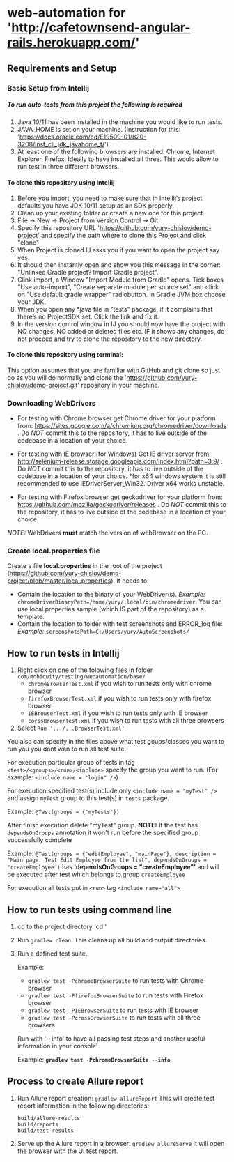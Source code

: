 # web-automation for 'http://cafetownsend-angular-rails.herokuapp.com/'

## Requirements and Setup

### Basic Setup from Intellij

##### To run auto-tests from this project the following is required
1. Java 10/11 has been installed in the machine you would like to run tests.
2. JAVA_HOME is set on your machine. (Instruction for this: 'https://docs.oracle.com/cd/E19509-01/820-3208/inst_cli_jdk_javahome_t/')
3. At least one of the following browsers are installed: Chrome, Internet Explorer, Firefox. Ideally to have installed all three. This would allow to run test in three different browsers.

#### To clone this repository using Intellij
1. Before you import, you need to make sure that in Intellij’s project defaults you have JDK 10/11 setup as an SDK properly.
2. Clean up your existing folder or create a new one for this project.
3. File -> New -> Project from Version Control -> Git
4. Specify this repository URL 'https://github.com/yury-chislov/demo-project' and specify the path where to clone this Project and click "clone"
4. When Project is cloned IJ asks you if you want to open the project say yes.
5. It should then instantly open and show you this message in the corner: "Unlinked Gradle project? Import Gradle project".
6. Clink import, a Window "Import Module from Gradle" opens. Tick boxes "Use auto-import", "Create separate module per source set" and click on "Use default gradle wrapper" radiobutton. In Gradle JVM box choose your JDK.
7. When you open any *java file in "tests" package, if it complains that there’s no ProjectSDK set. Click the link and fix it.
8. In the version control window in IJ you should now have the project with NO changes, NO added or deleted files etc. IF it shows any changes, do not proceed and try to clone the repository to the new directory.

#### To clone this repository using terminal:
This option assumes that you are familiar with GitHub and git clone so just do as you will do normally and clone the 'https://github.com/yury-chislov/demo-project.git' repository in your machine.

### Downloading WebDrivers

- For testing with Chrome browser get Chrome driver for your platform from: https://sites.google.com/a/chromium.org/chromedriver/downloads . Do *NOT* commit this to the repository, it has to live outside of the codebase in a location of your choice.

- For testing with IE browser (for Windows) Get IE driver server from: http://selenium-release.storage.googleapis.com/index.html?path=3.9/ . Do *NOT* commit this to the repository, it has to live outside of the codebase in a location of your choice.
*for x64 windows system it is still recommended to use IEDriverServer_Win32. Driver x64 works unstable.

- For testing with Firefox browser get geckodriver for your platform from: https://github.com/mozilla/geckodriver/releases . Do *NOT* commit this to the repository, it has to live outside of the codebase in a location of your choice.

*NOTE:* WebDrivers **must** match the version of webBrowser on the PC.

### Create local.properties file

Create a file **local.properties** in the root of the project (https://github.com/yury-chislov/demo-project/blob/master/local.properties). It needs to:
- Contain the location to the binary of your WebDriver(s). 
_Example:_ `chromeDriverBinaryPath=/home/yury/.local/bin/chromedriver`. You can use local.properties.sample (which IS part of the repository) as a template.
- Contain the location to folder with test screenshots and ERROR_log file:
_Example:_ `screenshotsPath=C:/Users/yury/AutoScreenshots/`

## How to run tests in Intellij

1. Right click on one of the folowing files in folder `com/mobiquity/testing/webautomation/base/`
    * `chromeBrowserTest.xml` if you wish to run tests only with chrome browser
    * `firefoxBrowserTest.xml` if you wish to run tests only with firefox browser
    * `IEBrowserTest.xml` if you wish to run tests only with IE browser
    * `corssBrowserTest.xml` if you wish to run tests with all three browsers
2. Select `Run '.../...BrowserTest.xml'`

You also can specify in the files above what test goups/classes you want to run you you dont wan to run all test suite.
    
   For execution particular group of tests in tag `<test>/<groups>/<run>/<include>` specify the group you want to run. (For example: `<include name = "login" />`)
    
   For execution specified test(s) include only `<include name = "myTest" />` and assign `myTest` group to this test(s) in `tests` package. 
    
   Example: 
   `@Test(groups = {"myTests"})`
    
   After finish execution delete "myTest" group.
**NOTE:** If the test has `dependsOnGroups` annotation it won't run before the specified group successfully complete
    
   Example:
   `@Test(groups = {"editEmployee", "mainPage"}, description = "Main page. Test Edit Employee from the list", dependsOnGroups = "createEmployee")` has **'dependsOnGroups = "createEmployee"'** and will be executed after test which belongs to group `createEmployee`
    
   For execution all tests put in `<run>` tag `<include name="all">`

## How to run tests using command line

1. cd to the project directory 'cd <your local path to the project>'
1. Run `gradlew clean`. This cleans up all build and output directories.
2. Run a defined test suite.

    Example:

    * ```gradlew test -PchromeBrowserSuite``` to run tests with Chrome browser
    * ```gradlew test -PfirefoxBrowserSuite``` to run tests with Firefox browser
    * ```gradlew test -PIEBrowserSuite```       to run tests with IE browser
    * ```gradlew test -PcrossBrowserSuite```     to run tests with all three browsers
    
    Run with '--info' to have all passing test steps and another useful information in your console!
    
    Example: **`gradlew test -PchromeBrowserSuite --info`**

## Process to create Allure report

1. Run Allure report creation: `gradlew allureReport`
    This will create test report information in the following directories:
    ```
    build/allure-results
    build/reports
    build/test-results
    ```
2. Serve up the Allure report in a browser: `gradlew allureServe` It will open the browser with the UI test report.
